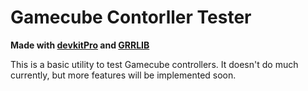 
# Gamecube Contorller Tester

__Made with [devkitPro](https://devkitpro.org/) and [GRRLIB](https://grrlib.github.io/GRRLIB/)__

This is a basic utility to test Gamecube controllers. It doesn't do much currently, but more features will be implemented soon.
